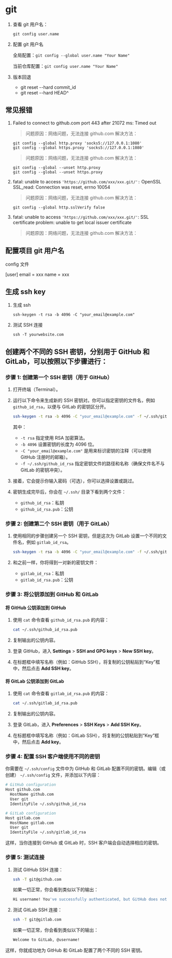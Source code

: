 # git

1. 查看 git 用户名：

   `git config user.name`

2. 配置 git 用户名

   全局配置：`git config --global user.name "Your Name"`

   当前仓库配置：`git config user.name "Your Name"`

3. 版本回退

   - git reset --hard commit_id
   - git reset --hard HEAD^

## 常见报错

1. Failed to connect to github.com port 443 after 21072 ms: Timed out

   > 问题原因：网络问题，无法连接 github.com
   > 解决方法：

   ```git
   git config --global http.proxy 'socks5://127.0.0.1:1080'
   git config --global https.proxy 'socks5://127.0.0.1:1080'
   ```

   > 问题原因：网络问题，无法连接 github.com
   > 解决方法：

   ```git
   git config --global --unset http.proxy
   git config --global --unset https.proxy
   ```

2. fatal: unable to access `'https://github.com/xxx/xxx.git/':` OpenSSL SSL_read: Connection was reset, errno 10054

   > 问题原因：网络问题，无法连接 github.com
   > 解决方法：

   ```git
   git config --global http.sslVerify false
   ```

3. fatal: unable to access `'https://github.com/xxx/xxx.git/'`: SSL certificate problem: unable to get local issuer certificate

   > 问题原因：网络问题，无法连接 github.com
   > 解决方法：

## 配置项目 git 用户名

config 文件

[user]
email = xxx
name = xxx

## 生成 ssh key

1. 生成 ssh

   `ssh-keygen -t rsa -b 4096 -C "your_email@example.com"`

2. 测试 SSH 连接

   `ssh -T yourwebsite.com`

## 创建两个不同的 SSH 密钥，分别用于 GitHub 和 GitLab，可以按照以下步骤进行：

### 步骤 1: 创建第一个 SSH 密钥（用于 GitHub）

1. 打开终端（Terminal）。
2. 运行以下命令来生成新的 SSH 密钥对。你可以指定密钥的文件名，例如 `github_id_rsa`，以便与 GitLab 的密钥区分开。

   ```bash
   ssh-keygen -t rsa -b 4096 -C "your_email@example.com" -f ~/.ssh/github_id_rsa
   ```

   其中：

   - `-t rsa` 指定使用 RSA 加密算法。
   - `-b 4096` 设置密钥的长度为 4096 位。
   - `-C "your_email@example.com"` 是用来标识密钥的注释（可以使用 GitHub 注册时的邮箱）。
   - `-f ~/.ssh/github_id_rsa` 指定密钥文件的路径和名称（确保文件名不与 GitLab 的密钥冲突）。

3. 接着，它会提示你输入密码（可选），你可以选择设置或跳过。

4. 密钥生成完毕后，你会在 `~/.ssh/` 目录下看到两个文件：
   - `github_id_rsa`：私钥
   - `github_id_rsa.pub`：公钥

### 步骤 2: 创建第二个 SSH 密钥（用于 GitLab）

1. 使用相同的步骤创建另一个 SSH 密钥，但是这次为 GitLab 设置一个不同的文件名，例如 `gitlab_id_rsa`。

   ```bash
   ssh-keygen -t rsa -b 4096 -C "your_email@example.com" -f ~/.ssh/gitlab_id_rsa
   ```

2. 和之前一样，你将得到一对新的密钥文件：
   - `gitlab_id_rsa`：私钥
   - `gitlab_id_rsa.pub`：公钥

### 步骤 3: 将公钥添加到 GitHub 和 GitLab

#### 将 GitHub 公钥添加到 GitHub

1. 使用 `cat` 命令查看 `github_id_rsa.pub` 的内容：

   ```bash
   cat ~/.ssh/github_id_rsa.pub
   ```

2. 复制输出的公钥内容。

3. 登录 GitHub，进入 **Settings** > **SSH and GPG keys** > **New SSH key**。

4. 在标题框中填写名称（例如：GitHub SSH），将复制的公钥粘贴到“Key”框中，然后点击 **Add SSH key**。

#### 将 GitLab 公钥添加到 GitLab

1. 使用 `cat` 命令查看 `gitlab_id_rsa.pub` 的内容：

   ```bash
   cat ~/.ssh/gitlab_id_rsa.pub
   ```

2. 复制输出的公钥内容。

3. 登录 GitLab，进入 **Preferences** > **SSH Keys** > **Add SSH Key**。

4. 在标题框中填写名称（例如：GitLab SSH），将复制的公钥粘贴到“Key”框中，然后点击 **Add key**。

### 步骤 4: 配置 SSH 客户端使用不同的密钥

你需要在 `~/.ssh/config` 文件中为 GitHub 和 GitLab 配置不同的密钥。编辑（或创建） `~/.ssh/config` 文件，并添加以下内容：

```bash
# GitHub configuration
Host github.com
  HostName github.com
  User git
  IdentityFile ~/.ssh/github_id_rsa

# GitLab configuration
Host gitlab.com
  HostName gitlab.com
  User git
  IdentityFile ~/.ssh/gitlab_id_rsa
```

这样，当你连接到 GitHub 或 GitLab 时，SSH 客户端会自动选择相应的密钥。

### 步骤 5: 测试连接

1. 测试 GitHub SSH 连接：

   ```bash
   ssh -T git@github.com
   ```

   如果一切正常，你会看到类似以下的输出：

   ```bash
   Hi username! You've successfully authenticated, but GitHub does not provide shell access.
   ```

2. 测试 GitLab SSH 连接：

   ```bash
   ssh -T git@gitlab.com
   ```

   如果一切正常，你会看到类似以下的输出：

   ```bash
   Welcome to GitLab, @username!
   ```

这样，你就成功地为 GitHub 和 GitLab 配置了两个不同的 SSH 密钥。
